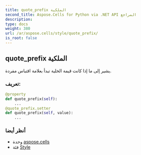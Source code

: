 ```yaml
---
title: quote_prefix الملكية
second_title: Aspose.Cells for Python via .NET API المراجع
description:
type: docs
weight: 380
url: /ar/aspose.cells/style/quote_prefix/
is_root: false
---
```

##  quote_prefix الملكية

يشير إلى ما إذا كانت قيمة الخلية تبدأ بعلامة اقتباس مفردة.
###  تعريف:
```python
@property
def quote_prefix(self):
    ...
@quote_prefix.setter
def quote_prefix(self, value):
    ...
```

###  أنظر أيضا
* وحدة [aspose.cells](../../)
* فئة [Style](/cells/python-net/ar/aspose.cells/style)
